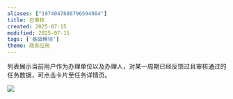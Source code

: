 ```yaml
---
aliases: ["1974047686796594984"]
title: 已审核
created: 2025-07-15
modified: 2025-07-15
tags: ['基础模块']
theme: 政务应用
---
```


列表展示当前用户作为办理单位以及办理人，对某一周期已经反馈过且审核通过的任务数据，可点击卡片至任务详情页。

![](https://myhelpdoc.oss-cn-heyuan.aliyuncs.com/mdimages/0f6ddfb9182a133008628692f23aad7e.jpg)